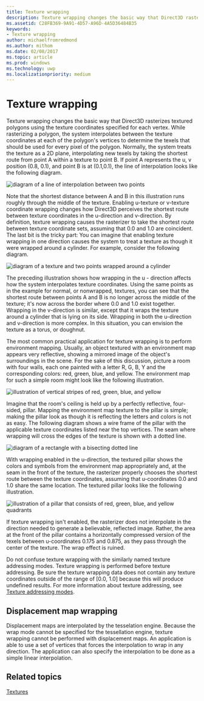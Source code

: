 ```yaml
---
title: Texture wrapping
description: Texture wrapping changes the basic way that Direct3D rasterizes textured polygons using the texture coordinates specified for each vertex.
ms.assetid: C28FB369-9A91-4D57-A96D-4A5D36484B35
keywords:
- Texture wrapping
author: michaelfromredmond
ms.author: mithom
ms.date: 02/08/2017
ms.topic: article
ms.prod: windows
ms.technology: uwp
ms.localizationpriority: medium
---
```


# Texture wrapping


Texture wrapping changes the basic way that Direct3D rasterizes textured polygons using the texture coordinates specified for each vertex. While rasterizing a polygon, the system interpolates between the texture coordinates at each of the polygon's vertices to determine the texels that should be used for every pixel of the polygon. Normally, the system treats the texture as a 2D plane, interpolating new texels by taking the shortest route from point A within a texture to point B. If point A represents the u, v position (0.8, 0.1), and point B is at (0.1,0.1), the line of interpolation looks like the following diagram.

![diagram of a line of interpolation between two points](images/interp1.png)

Note that the shortest distance between A and B in this illustration runs roughly through the middle of the texture. Enabling u-texture or v-texture coordinate wrapping changes how Direct3D perceives the shortest route between texture coordinates in the u-direction and v-direction. By definition, texture wrapping causes the rasterizer to take the shortest route between texture coordinate sets, assuming that 0.0 and 1.0 are coincident. The last bit is the tricky part: You can imagine that enabling texture wrapping in one direction causes the system to treat a texture as though it were wrapped around a cylinder. For example, consider the following diagram.

![diagram of a texture and two points wrapped around a cylinder](images/interp2.png)

The preceding illustration shows how wrapping in the u - direction affects how the system interpolates texture coordinates. Using the same points as in the example for normal, or nonwrapped, textures, you can see that the shortest route between points A and B is no longer across the middle of the texture; it's now across the border where 0.0 and 1.0 exist together. Wrapping in the v-direction is similar, except that it wraps the texture around a cylinder that is lying on its side. Wrapping in both the u-direction and v-direction is more complex. In this situation, you can envision the texture as a torus, or doughnut.

The most common practical application for texture wrapping is to perform environment mapping. Usually, an object textured with an environment map appears very reflective, showing a mirrored image of the object's surroundings in the scene. For the sake of this discussion, picture a room with four walls, each one painted with a letter R, G, B, Y and the corresponding colors: red, green, blue, and yellow. The environment map for such a simple room might look like the following illustration.

![illustration of vertical stripes of red, green, blue, and yellow](images/envmap.png)

Imagine that the room's ceiling is held up by a perfectly reflective, four-sided, pillar. Mapping the environment map texture to the pillar is simple; making the pillar look as though it is reflecting the letters and colors is not as easy. The following diagram shows a wire frame of the pillar with the applicable texture coordinates listed near the top vertices. The seam where wrapping will cross the edges of the texture is shown with a dotted line.

![diagram of a rectangle with a bisecting dotted line](images/seam.png)

With wrapping enabled in the u-direction, the textured pillar shows the colors and symbols from the environment map appropriately and, at the seam in the front of the texture, the rasterizer properly chooses the shortest route between the texture coordinates, assuming that u-coordinates 0.0 and 1.0 share the same location. The textured pillar looks like the following illustration.

![illustration of a pillar that consists of red, green, blue, and yellow quadrants](images/tex-seam.png)

If texture wrapping isn't enabled, the rasterizer does not interpolate in the direction needed to generate a believable, reflected image. Rather, the area at the front of the pillar contains a horizontally compressed version of the texels between u-coordinates 0.175 and 0.875, as they pass through the center of the texture. The wrap effect is ruined.

Do not confuse texture wrapping with the similarly named texture addressing modes. Texture wrapping is performed before texture addressing. Be sure the texture wrapping data does not contain any texture coordinates outside of the range of \[0.0, 1.0\] because this will produce undefined results. For more information about texture addressing, see [Texture addressing modes](texture-addressing-modes.md).

## <span id="Displacement_Map_Wrapping"></span><span id="displacement_map_wrapping"></span><span id="DISPLACEMENT_MAP_WRAPPING"></span>Displacement map wrapping


Displacement maps are interpolated by the tesselation engine. Because the wrap mode cannot be specified for the tessellation engine, texture wrapping cannot be performed with displacement maps. An application is able to use a set of vertices that forces the interpolation to wrap in any direction. The application can also specify the interpolation to be done as a simple linear interpolation.

## <span id="related-topics"></span>Related topics


[Textures](textures.md)

 

 




